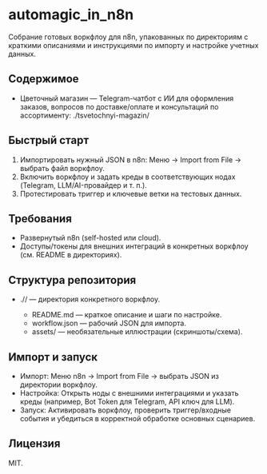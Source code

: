 # automagic_in_n8n

Собрание готовых воркфлоу для n8n, упакованных по директориям с краткими описаниями и инструкциями по импорту и настройке учетных данных.  

## Содержимое

- Цветочный магазин — Telegram-чатбот с ИИ для оформления заказов, вопросов по доставке/оплате и консультаций по ассортименту: ./tsvetochnyi-magazin/  

## Быстрый старт

1) Импортировать нужный JSON в n8n: Меню → Import from File → выбрать файл воркфлоу.  
2) Включить воркфлоу и задать креды в соответствующих нодах (Telegram, LLM/AI-провайдер и т. п.).  
3) Протестировать триггер и ключевые ветки на тестовых данных.  

## Требования

- Развернутый n8n (self-hosted или cloud).  
- Доступы/токены для внешних интеграций в конкретных воркфлоу (см. README в директориях).  

## Структура репозитория

- ./<workflow-slug>/ — директория конкретного воркфлоу.  
  - README.md — краткое описание и шаги по настройке.  
  - workflow.json — рабочий JSON для импорта.  
  - assets/ — необязательные иллюстрации (скриншоты/схема).  

## Импорт и запуск

- Импорт: Меню n8n → Import from File → выбрать JSON из директории воркфлоу.  
- Настройка: Открыть ноды с внешними интеграциями и указать креды (например, Bot Token для Telegram, API ключ для LLM).  
- Запуск: Активировать воркфлоу, проверить триггер/входные события и убедиться в корректной обработке основных сценариев.  

## Лицензия

MIT.